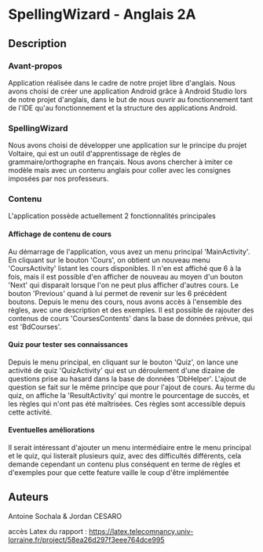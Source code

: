 # SpellingWizard - Anglais 2A

## Description 
### Avant-propos
Application réalisée dans le cadre de notre projet libre d'anglais. 
Nous avons choisi de créer une application Android grâce à Android Studio lors de notre projet d'anglais, dans le but de nous ouvrir au fonctionnement tant de l'IDE qu'au fonctionnement et la structure des applications Android.

### SpellingWizard
Nous avons choisi de développer une application sur le principe du projet Voltaire, qui est un outil d'apprentissage de règles de grammaire/orthographe en français. Nous avons chercher à imiter ce modèle mais avec un contenu anglais pour coller avec les consignes imposées par nos professeurs. 

### Contenu
L'application possède actuellement 2 fonctionnalités principales
#### Affichage de contenu de cours
Au démarrage de l'application, vous avez un menu principal 'MainActivity'. En cliquant sur le bouton 'Cours', on obtient un nouveau menu 'CoursActivity' listant les cours disponibles. Il n'en est affiché que 6 à la fois, mais il est possible d'en afficher de nouveau au moyen d'un bouton 'Next' qui disparait lorsque l'on ne peut plus afficher d'autres cours. Le bouton 'Previous' quand à lui permet de revenir sur les 6 précédent boutons.
Depuis le menu des cours, nous avons accès à l'ensemble des règles, avec une description et des exemples. Il est possible de rajouter des contenus de cours 'CoursesContents' dans la base de données prévue, qui est 'BdCourses'.

#### Quiz pour tester ses connaissances
Depuis le menu principal, en cliquant sur le bouton 'Quiz', on lance une activité de quiz 'QuizActivity' qui est un déroulement d'une dizaine de questions prise au hasard dans la base de données 'DbHelper'. L'ajout de question se fait sur le même principe que pour l'ajout de cours. Au terme du quiz, on affiche la 'ResultActivity' qui montre le pourcentage de succès, et les règles qui n'ont pas été maîtrisées. Ces règles sont accessible depuis cette activité.
 


#### Eventuelles améliorations
Il serait intéressant d'ajouter un menu intermédiaire entre le menu principal et le quiz, qui listerait plusieurs quiz, avec des difficultés différents, cela demande cependant un contenu plus conséquent en terme de règles et d'exemples pour que cette feature vaille le coup d'être implémentée

## Auteurs 

 Antoine Sochala & Jordan CESARO

accès Latex du rapport : 
https://latex.telecomnancy.univ-lorraine.fr/project/58ea26d297f3eee764dce995

